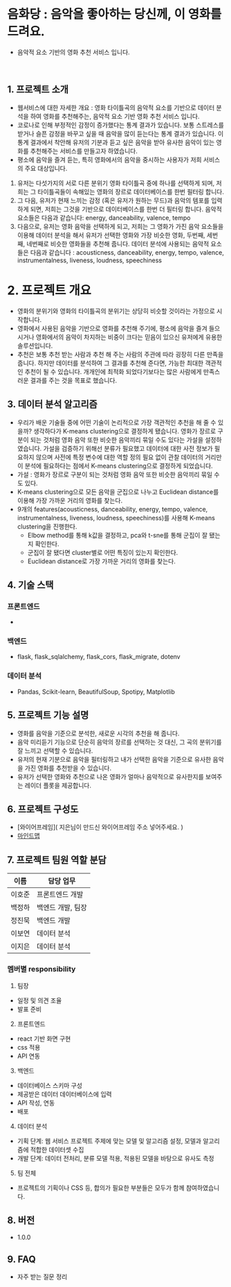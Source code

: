# 음화당 : 음악을 좋아하는 당신께, 이 영화를 드려요.
- 음악적 요소 기반의 영화 추천 서비스 입니다.

</br>

## 1. 프로젝트 소개

  - 웹서비스에 대한 자세한 개요 : 영화 타이틀곡의 음악적 요소를 기반으로 데이터 분석을 하여 영화를 추천해주는, 음악적 요소 기반 영화 추천 서비스 입니다. 
  - 코로나로 인해 부정적인 감정이 증가했다는 통계 결과가 있습니다. 보통 스트레스를 받거나 슬픈 감정을 바꾸고 싶을 때 음악을 많이 듣는다는 통계 결과가 있습니다. 이 통계 결과에서 착안해 유저의 기분과 듣고 싶은 음악을 받아 유사한 음악이 있는 영화를 추천해주는 서비스를 만들고자 하였습니다. 
  - 평소에 음악을 즐겨 듣는, 특히 영화에서의 음악을 중시하는 사용자가 저희 서비스의 주요 대상입니다. 
  
  1. 유저는 다섯가지의 서로 다른 분위기 영화 타이틀곡 중에 하나를 선택하게 되며, 저희는 그 타이틀곡들이 속해있는 영화의 장르로 데이터베이스를 한번 필터링 합니다. 
  2. 그 다음, 유저가 현재 느끼는 감정 (혹은 유저가 원하는 무드)과 음악의 템포를 입력하게 되면, 저희는 그것을 기반으로 데이터베이스를 한번 더 필터링 합니다. 음악적 요소들은 다음과 같습니다: energy, danceability, valence, tempo
  3. 다음으로, 유저는 영화 음악을 선택하게 되고, 저희는 그 영화가 가진 음악 요소들을 이용해 데이터 분석을 해서 유저가 선택한 영화와 가장 비슷한 영화, 두번째, 세번째, 네번째로 비슷한 영화들을 추천해 줍니다. 데이터 분석에 사용되는 음악적 요소들은 다음과 같습니다 : acousticness, danceability, energy, tempo, valence, instrumentalness, liveness, loudness, speechiness 


# 2. 프로젝트 개요

  - 영화의 분위기와 영화의 타이틀곡의 분위기는 상당히 비슷할 것이라는 가정으로 시작합니다. 
  - 영화에서 사용된 음악을 기반으로 영화를 추천해 주기에, 평소에 음악을 즐겨 들으시거나 영화에서의 음악이 차지하는 비중이 크다는 믿음이 있으신 유저에게 유용한 솔루션입니다. 
  - 추천은 보통 추천 받는 사람과 추천 해 주는 사람의 주관에 따라 굉장히 다른 만족을 줍니다. 하지만 데이터를 분석하여 그 결과를 추천해 준다면, 가능한 최대한 객관적인 추천이 될 수 있습니다. 개개인에 최적화 되었다기보다는 많은 사람에게 만족스러운 결과를 주는 것을 목표로 했습니다. 


## 3. 데이터 분석 알고리즘

  - 우리가 배운 기술들 중에 어떤 기술이 논리적으로 가장 객관적인 추천을 해 줄 수 있을까? 생각하다가 K-means clustering으로 결정하게 됐습니다. 영화가 장르로 구분이 되는 것처럼 영화 음악 또한 비슷한 음악끼리 묶일 수도 있다는 가설을 설정하였습니다. 가설을 검증하기 위해선 분류가 필요했고 데이터에 대한 사전 정보가 필요하지 않으며 사전에 특정 변수에 대한 역할 정의 필요 없이 관찰 데이터의 거리만이 분석에 필요하다는 점에서 K-means clustering으로 결정하게 되었습니다.
  - 가설 : 영화가 장르로 구분이 되는 것처럼 영화 음악 또한 비슷한 음악끼리 묶일 수도 있다.
  - K-means clustering으로 모든 음악을 군집으로 나누고 Euclidean distance를 이용해 가장 가까운 거리의 영화를 찾는다.
  - 9개의 features(acousticness, danceability, energy, tempo, valence, instrumentalness, liveness, loudness, speechiness)를 사용해 K-means   clustering을 진행한다.
    - Elbow method를 통해 k값을 결정하고, pca와 t-sne를 통해 군집이 잘 됐는지 확인한다.
    - 군집이 잘 됐다면 cluster별로 어떤 특징이 있는지 확인한다.
    - Euclidean distance로 가장 가까운 거리의 영화를 찾는다.

## 4. 기술 스택

  ### 프론트엔드
  - 

  ### 백엔드
  - flask, flask_sqlalchemy, flask_cors, flask_migrate, dotenv

  ### 데이터 분석
  - Pandas, Scikit-learn, BeautifulSoup, Spotipy, Matplotlib


## 5. 프로젝트 기능 설명

  - 영화를 음악을 기준으로 분석한, 새로운 시각의 추천을 해 줍니다.  
  - 음악 미리듣기 기능으로 단순히 음악의 장르를 선택하는 것 대신, 그 곡의 분위기를 잘 느끼고 선택할 수 있습니다. 
  - 유저의 현재 기분으로 음악을 필터링하고 내가 선택한 음악을 기준으로 유사한 음악을 가진 영화를 추천받을 수 있습니다.
  - 유저가 선택한 영화와 추천으로 나온 영화가 얼마나 음악적으로 유사한지를 보여주는 레이더 플롯을 제공합니다. 


## 6. 프로젝트 구성도
  - [와이어프레임]( 지은님이 만드신 와이어프레임 주소 넣어주세요. ) 
  - [마인드맵](https://whimsical.com/mindmap-TKvX8ZBsDsXFGUCrrd4UVw)


## 7. 프로젝트 팀원 역할 분담
| 이름 | 담당 업무 |
| ------ | ------ |
| 이호준 | 프론트엔드 개발 |
| 백정하 | 백엔드 개발, 팀장 |
| 정진묵 | 백엔드 개발 |
| 이보연 | 데이터 분석 |
| 이지은 | 데이터 분석 |

### 멤버별 responsibility

1. 팀장

- 일정 및 의견 조율 
- 발표 준비 

2. 프론트엔드

- react 기반 화면 구현 
- css 적용 
- API 연동 

3. 백엔드

- 데이터베이스 스키마 구성 
- 제공받은 데이터 데이터베이스에 입력 
- API 작성, 연동 
- 배포 

4. 데이터 분석

- 기획 단계: 웹 서비스 프로젝트 주제에 맞는 모델 및 알고리즘 설정, 모델과 알고리즘에 적합한 데이터셋 수집
- 개발 단계: 데이터 전처리, 분류 모델 적용, 적용된 모델을 바탕으로 유사도 측정

5. 팀 전체

- 프로젝트의 기획이나 CSS 등, 합의가 필요한 부분들은 모두가 함께 참여하였습니다. 

## 8. 버전
  - 1.0.0

## 9. FAQ
  - 자주 받는 질문 정리
